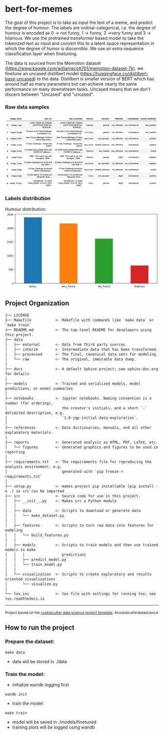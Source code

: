 bert-for-memes
==============================

The goal of this project is to take as input the text of a meme, and predict the degree of humour. The labels are ordinal-categorical, i.e. the degree of humour is encoded as 0 -> not funny, 1 -> funny, 2 ->very funny and 3 -> hilarious. We use the pretrained transformer based model to take the tokenized text as input and convert this to a latent space representation in which the degree of humor is discernible. We use an extra sequence classification layer when finetuning.

The data is sourced from the Memotion dataset (https://www.kaggle.com/williamscott701/memotion-dataset-7k), we finetune an uncased distilbert model  (https://huggingface.co/distilbert-base-uncased) to the data. Distilbert is smaller version of BERT which has around half as many parameters but can achieve nearly the same performance on many downstream tasks. Uncased means that we don't discern between "Uncased" and "uncased".


### Raw data samples
![DataScreenshot](reports/figures/raw_data_screenshot.png?raw=true "Data screenshot")

### Labels distribution
Humour distribution:
![Figure1](reports/figures/humour_distribution.png?raw=true "Humour distribution")

Project Organization
------------

    ├── LICENSE
    ├── Makefile           <- Makefile with commands like `make data` or `make train`
    ├── README.md          <- The top-level README for developers using this project.
    ├── data
    │   ├── external       <- Data from third party sources.
    │   ├── interim        <- Intermediate data that has been transformed.
    │   ├── processed      <- The final, canonical data sets for modeling.
    │   └── raw            <- The original, immutable data dump.
    │
    ├── docs               <- A default Sphinx project; see sphinx-doc.org for details
    │
    ├── models             <- Trained and serialized models, model predictions, or model summaries
    │
    ├── notebooks          <- Jupyter notebooks. Naming convention is a number (for ordering),
    │                         the creator's initials, and a short `-` delimited description, e.g.
    │                         `1.0-jqp-initial-data-exploration`.
    │
    ├── references         <- Data dictionaries, manuals, and all other explanatory materials.
    │
    ├── reports            <- Generated analysis as HTML, PDF, LaTeX, etc.
    │   └── figures        <- Generated graphics and figures to be used in reporting
    │
    ├── requirements.txt   <- The requirements file for reproducing the analysis environment, e.g.
    │                         generated with `pip freeze > requirements.txt`
    │
    ├── setup.py           <- makes project pip installable (pip install -e .) so src can be imported
    ├── src                <- Source code for use in this project.
    │   ├── __init__.py    <- Makes src a Python module
    │   │
    │   ├── data           <- Scripts to download or generate data
    │   │   └── make_dataset.py
    │   │
    │   ├── features       <- Scripts to turn raw data into features for modeling
    │   │   └── build_features.py
    │   │
    │   ├── models         <- Scripts to train models and then use trained models to make
    │   │   │                 predictions
    │   │   ├── predict_model.py
    │   │   └── train_model.py
    │   │
    │   └── visualization  <- Scripts to create exploratory and results oriented visualizations
    │       └── visualize.py
    │
    └── tox.ini            <- tox file with settings for running tox; see tox.readthedocs.io


--------

<p><small>Project based on the <a target="_blank" href="https://drivendata.github.io/cookiecutter-data-science/">cookiecutter data science project template</a>. #cookiecutterdatascience</small></p>

## How to run the project
### Prepare the dataset:
```
make data
```
- data will be stored in ./data
### Train the model:
- initialize wandb logging first
```
wandb init
```
- train the model:
```
make train
```
- model will be saved in ./models/finetuned
- training plots will be logged using wandb